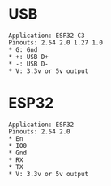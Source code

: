 # USB
    Application: ESP32-C3
    Pinouts: 2.54 2.0 1.27 1.0
    * G: Gnd
    * +: USB D+
    * -: USB D-
    * V: 3.3v or 5v output

# ESP32
    Application: ESP32
    Pinouts: 2.54 2.0
    * En
    * IO0
    * Gnd
    * RX
    * TX
    * V: 3.3v or 5v output